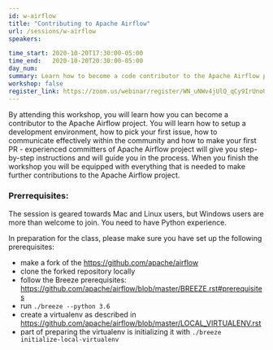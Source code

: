 ```yaml
---
id: w-airflow
title: "Contributing to Apache Airflow"
url: /sessions/w-airflow
speakers:

time_start: 2020-10-20T17:30:00-05:00
time_end:   2020-10-20T20:30:00-05:00
day_num: 
summary: Learn how to become a code contributor to the Apache Airflow project.
workshop: false
register_link: https://zoom.us/webinar/register/WN_uNWv4jUlQ_qCy9IrUnoUAQ
---
```


By attending this workshop, you will learn how you can become a contributor to the Apache Airflow project. You will learn how to setup a development environment, how to pick your first issue, how to communicate effectively within the community and how to make your first PR - experienced committers of Apache Airflow project will give you step-by-step instructions and will guide you in the process. When you finish the workshop you will be equipped with everything that is needed to make further contributions to the Apache Airflow project.

### Prerrequisites:
The session is geared towards Mac and Linux users, but Windows users are more than welcome to join. You need to have Python experience.

In preparation for the class, please make sure you have set up the following prerequisites:
* make a fork of the https://github.com/apache/airflow 
* clone the forked repository locally
* follow the Breeze prerequisites: https://github.com/apache/airflow/blob/master/BREEZE.rst#prerequisites 
* run `./breeze --python 3.6`
* create a virtualenv as described in https://github.com/apache/airflow/blob/master/LOCAL_VIRTUALENV.rst 
* part of preparing the virtualenv is initializing it with `./breeze initialize-local-virtualenv`
